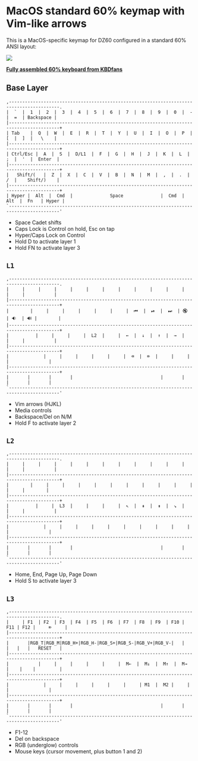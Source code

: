 # MacOS standard 60% keymap with Vim-like arrows

This is a MacOS-specific keymap for DZ60 configured in a standard 60% ANSI layout:

[![](https://i.imgur.com/O5c79kW.png)](http://www.keyboard-layout-editor.com/#/gists/e65d68454802b31ee29c30c5ab4aeb95)

**[Fully assembled 60% keyboard from KBDfans](https://example.com)**

## Base Layer

```
,-----------------------------------------------------------------------------------------.
|  `  |  1  |  2  |  3  |  4  |  5  |  6  |  7  |  8  |  9  |  0  |  -  |  =  | Backspace |
|-----------------------------------------------------------------------------------------+
| Tab    |  Q  |  W  |  E  |  R  |  T  |  Y  |  U  |  I  |  O  |  P  |  [  |  ]  |   \    |
|-----------------------------------------------------------------------------------------+
| Ctrl/Esc |  A  |  S  |  D/L1  |  F  |  G  |  H  |  J  |  K  |  L  |  ;  |  '  |  Enter  |
|-----------------------------------------------------------------------------------------+
|   Shift/(   |  Z  |  X  |  C  |  V  |  B  |  N  |  M  |  ,  |  .  |  /  |    Shift/)    |
|-----------------------------------------------------------------------------------------+
| Hyper |  Alt  |  Cmd  |              Space              |  Cmd  |  Alt  |  Fn   | Hyper |
`-----------------------------------------------------------------------------------------'
```

* Space Cadet shifts
* Caps Lock is Control on hold, Esc on tap
* Hyper/Caps Lock on Control
* Hold D to activate layer 1
* Hold FN to activate layer 3

## `L1`

```
,-----------------------------------------------------------------------------------------.
|     |     |     |     |     |     |     |     |     |     |     |     |     |           |
|-----------------------------------------------------------------------------------------+
|        |     |     |     |     |     |     |  ⏮  |  ⏯  |  ⏭  | 🔇  | 🔉  | 🔊 |        |
|-----------------------------------------------------------------------------------------+
|          |     |     |     |  L2  |     |  ←  |  ↓  |  ↑  |  →  |     |     |           |
|-----------------------------------------------------------------------------------------+
|             |     |     |     |     |     |  ⌫  |  ⌦  |     |     |     |               |
|-----------------------------------------------------------------------------------------+
|       |       |       |                                 |       |       |       |       |
`-----------------------------------------------------------------------------------------'
```

* Vim arrows (HJKL)
* Media controls
* Backspace/Del on N/M
* Hold F to activate layer 2

## `L2`

```
,-----------------------------------------------------------------------------------------.
|     |     |     |     |     |     |     |     |     |     |     |     |     |           |
|-----------------------------------------------------------------------------------------+
|        |     |     |     |     |     |     |     |     |     |     |     |     |        |
|-----------------------------------------------------------------------------------------+
|          |     |  L3  |     |     |     |  ↖︎  |  ⇞  |  ⇟  |  ↘︎  |     |     |           |
|-----------------------------------------------------------------------------------------+
|             |     |     |     |     |     |     |     |     |     |     |               |
|-----------------------------------------------------------------------------------------+
|       |       |       |                                 |       |       |       |       |
`-----------------------------------------------------------------------------------------'
```

* Home, End, Page Up, Page Down
* Hold S to activate layer 3

## `L3`

```
,-----------------------------------------------------------------------------------------.
|     | F1  | F2  | F3  | F4  | F5  | F6  | F7  | F8  | F9  | F10 | F11 | F12 |     ⌦     |
|-----------------------------------------------------------------------------------------+
|       |RGB_T|RGB_M|RGB_H+|RGB_H-|RGB_S+|RGB_S-|RGB_V+|RGB_V-|   |   |   |   |   RESET   |
|-----------------------------------------------------------------------------------------+
|           |     |     |     |     |     |  M←  |  M↓  |  M↑  |  M→  |    |    |         |
|-----------------------------------------------------------------------------------------+
|             |     |     |     |     |     |     | M1  |  M2 |     |     |               |
|-----------------------------------------------------------------------------------------+
|       |       |       |                                 |       |       |       |       |
`-----------------------------------------------------------------------------------------'
```

* F1-12
* Del on backspace
* RGB (underglow) controls
* Mouse keys (cursor movement, plus button 1 and 2)
